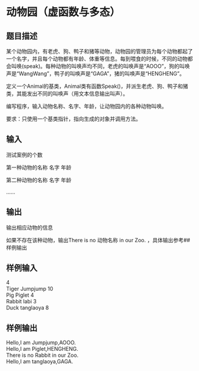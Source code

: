  # 动物园（虚函数与多态）  
  
 ## 题目描述  
 某个动物园内，有老虎、狗、鸭子和猪等动物，动物园的管理员为每个动物都起了一个名字，并且每个动物都有年龄、体重等信息。每到喂食的时候，不同的动物都会叫唤(speak)。每种动物的叫唤声均不同，老虎的叫唤声是“AOOO”，狗的叫唤声是“WangWang”，鸭子的叫唤声是“GAGA”，猪的叫唤声是“HENGHENG”。  
  
 定义一个Animal的基类，Animal类有函数Speak()，并派生老虎、狗、鸭子和猪类，其能发出不同的叫唤声（用文本信息输出叫声）。  
  
 编写程序，输入动物名称、名字、年龄，让动物园内的各种动物叫唤。  
  
 要求：只使用一个基类指针，指向生成的对象并调用方法。  
  
 ## 输入  
 测试案例的个数  
  
 第一种动物的名称  名字  年龄  
  
 第二种动物的名称  名字 年龄  
  
 ......  
  
 ## 输出  
 输出相应动物的信息  
  
 如果不存在该种动物，输出There is no 动物名称 in our Zoo.  ，具体输出参考## 样例输出  
  
 ## 样例输入  
4  
Tiger Jumpjump 10  
Pig Piglet 4  
Rabbit labi 3  
Duck tanglaoya 8  
 ## 样例输出  
 Hello,I am Jumpjump,AOOO.  
 Hello,I am Piglet,HENGHENG.  
 There is no Rabbit in our Zoo.  
 Hello,I am tanglaoya,GAGA.  
   
  
